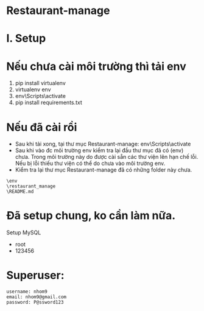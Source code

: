 # Restaurant-manage

# I. Setup
# Nếu chưa cài môi trường thì tải env
1. pip install virtualenv
2. virtualenv env
3. env\Scripts\activate
4. pip install requirements.txt
# Nếu đã cài rồi
- Sau khi tải xong, tại thư mục Restaurant-manage: env\Scripts\activate
- Sau khi vào đc môi trường env kiểm tra lại đầu thư mục đã có (env) chưa. Trong môi trường này do được cài sẵn các thư viện lên hạn chế lỗi. Nếu bị lỗi thiếu thư viện có thể do chưa vào môi trường env.
- Kiểm tra lại thư mục Restaurant-manage đã có những folder này chưa.
```
\env
\restaurant_manage
\README.md
```
# Đã setup chung, ko cần làm nữa.
Setup MySQL
- root
- 123456
    
# Superuser:
    username: nhom9
    email: nhom9@gmail.com
    password: P@ssword123
